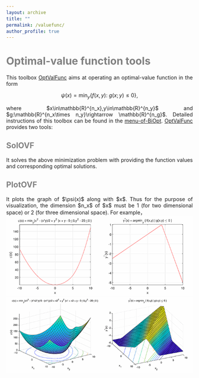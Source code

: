 ```yaml
---
layout: archive
title: ""   
permalink: /valuefunc/
author_profile: true
---
```


<span style="color:grey">Optimal-value function tools</span> 
===
<div style="text-align:justify;"> 
This toolbox <a href="\files\OptValFunc.zip">OptValFunc</a> aims at operating an optimal-value function in the form 
</div> 

$$ \psi(x) = \min_{y} \{f(x, y):~g(x; y)\leq 0\},\nonumber $$

<div style="text-align:justify;"> 
where $x\in\mathbb{R}^{n_x},y\in\mathbb{R}^{n_y}$ and $g:\mathbb{R}^{n_x\times n_y}\rightarrow \mathbb{R}^{n_g}$. Detailed instructions of this toolbox can be found in the  <a href="\files\menu-of-BiOpt.pdf">menu-of-BiOpt</a>. <a href="\files\OptValFunc.zip">OptValFunc</a> provides two tools:
</div> 

<span style="color:grey">SolOVF</span> 
---
<div style="text-align:justify;"> 
It solves the above minimization problem with providing the function values and corresponding optimal solutions.
 </div> 
 
<span style="color:grey">PlotOVF</span> 
---
<div style="text-align:justify;"> 
It plots the graph of $\psi(x)$ along with $x$. Thus for the purpose of visualization, the dimension $n_x$ of $x$ must be 1 (for two dimensional space) or 2 (for three dimensional space). For example，
</div> 
<center><img src="/images/ovf111.png" ></center>
<center><img src="/images/ovf222.png" ></center>
